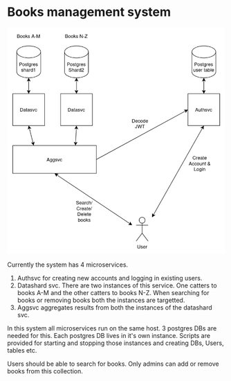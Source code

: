 # Books management system

![Overall architecture](./Architecture.png)

Currently the system has 4 microservices.
1. Authsvc for creating new accounts and logging in existing users.
2. Datashard svc. There are two instances of this service. One catters to books A-M and the other catters to books N-Z. When searching for books or removing books both the instances are targetted. 
3. Aggsvc aggregates results from both the instances of the datashard svc.

In this system all microservices run on the same host. 3 postgres DBs are needed for this. Each postgres DB lives in it's own instance. Scripts are provided for starting and stopping those instances and creating DBs, Users, tables etc.

Users should be able to search for books. Only admins can add or remove books from this collection.
